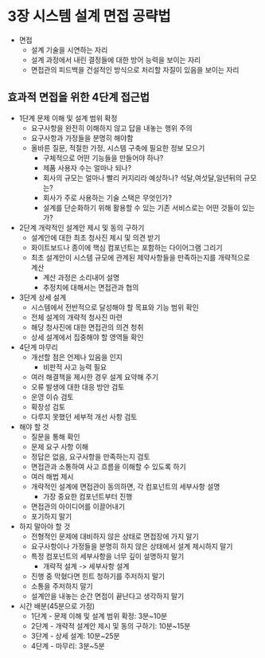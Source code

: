 # 3장 시스템 설계 면접 공략법

* 면접
    - 설계 기술을 시연하는 자리
    - 설계 과정에서 내린 결정들에 대한 방어 능력을 보이는 자리
    - 면접관의 피드백을 건설적인 방식으로 처리할 자질이 있음을 보이는 자리

## 효과적 면접을 위한 4단계 접근법

* 1단계 문제 이해 및 설계 범위 확정
    - 요구사항을 완전히 이해하지 않고 답을 내놓는 행위 주의
    - 요구사항과 가정들을 분명히 해야함
    - 올바른 질문, 적절한 가정, 시스템 구축에 필요한 정보 모으기
        - 구체적으로 어떤 기능들을 만들어야 하나?
        - 제품 사용자 수는 얼마나 되나?
        - 회사의 규모는 얼마나 빨리 커지리라 예상하나? 석달,여섯달,일년뒤의 규모는?
        - 회사가 주로 사용하는 기술 스택은 무엇인가?
        - 설계를 단순화하기 위해 활용할 수 있는 기존 서비스로는 어떤 것들이 있는가?
* 2단계 개략적인 설계안 제시 및 동의 구하기
    - 설계안에 대한 최초 청사진 제시 및 의견 받기
    - 화이트보드나 종이에 핵심 컴포넌트는 포함하는 다이어그램 그리기
    - 최초 설계안이 시스템 규모에 관계된 제약사항들을 만족하는지를 개략적으로 계산
        - 계산 과정은 소리내어 설명
        - 추정치에 대해서는 면접관과 협의
* 3단계 상세 설계
    - 시스템에서 전반적으로 달성해야 할 목표와 기능 범위 확인
    - 전체 설계의 개략적 청사진 마련
    - 해당 청사진에 대한 면접관의 의견 청취
    - 상세 설계에서 집중해야 할 영역들 확인
* 4단계 마무리
    - 개선할 점은 언제나 있음을 인지
        - 비판적 사고 능력 필요
    - 여러 해결책을 제시한 경우 설계 요약해 주기
    - 오류 발생에 대한 대응 방안 검토
    - 운영 이슈 검토
    - 확장성 검토
    - 다루지 못했던 세부적 개선 사항 검토
* 해야 할 것
    - 질문을 통해 확인
    - 문제 요구 사항 이해
    - 정답은 없음, 요구사항을 만족하는지 검토
    - 면접관과 소통하여 사고 흐름을 이해할 수 있도록 하기
    - 여러 해법 제시
    - 개략적인 설계에 면접관이 동의하면, 각 컴포넌트의 세부사항 설명
        - 가장 중요한 컴포넌트부터 진행
    - 면접관의 아이디어를 이끌어내기
    - 포기하지 말기
* 하지 말아야 할 것
    - 전형적인 문제에 대비하지 않은 상태로 면접장에 가지 말기
    - 요구사항이나 가정들을 분명히 하지 않은 상태에서 설계 제시하지 말기
    - 특정 컴포넌트의 세부사항을 너무 깊이 설명하지 말기
        - 개략적 설계 -> 세부사항 설계
    - 진행 중 막혔다면 힌트 청하기를 주저하지 말기
    - 소통을 주저하지 말기
    - 설계안을 내놓는 순간 면접이 끝난다고 생각하지 말기
* 시간 배분(45분으로 가정)
    - 1단계 - 문제 이해 및 설계 범위 확정: 3분~10분
    - 2단계 - 개략적 설계안 제시 및 동의 구하기: 10분~15분
    - 3단계 - 상세 설계: 10분~25분
    - 4단계 - 마무리: 3분~5분
